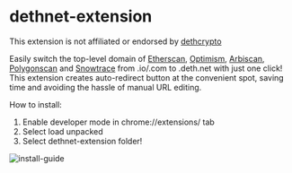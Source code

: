 # dethnet-extension

This extension is not affiliated or endorsed by [dethcrypto](https://github.com/dethcrypto)

Easily switch the top-level domain of [Etherscan](https://etherscan.io/), [Optimism](https://optimistic.etherscan.io/), [Arbiscan](https://arbiscan.io/), [Polygonscan](https://polygonscan.com/) and [Snowtrace](https://snowtrace.io/)  from .io/.com to .deth.net with just one click! This extension creates auto-redirect button at the convenient spot, saving time and avoiding the hassle of manual URL editing.

How to install:

1. Enable developer mode in chrome://extensions/ tab
2. Select load unpacked
3. Select dethnet-extension folder!


![install-guide](https://user-images.githubusercontent.com/104037623/212373564-4f6f6511-c410-4de2-8758-dafc90a3683d.png)

